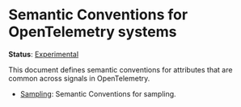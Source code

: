 <!--- Hugo front matter used to generate the website version of this page:
linkTitle: OpenTelemetry conventions
path_base_for_github_subdir:
  from: tmp/semconv/docs/otel/_index.md
  to: otel/README.md
--->

# Semantic Conventions for OpenTelemetry systems

**Status**: [Experimental][DocumentStatus]

This document defines semantic conventions for attributes that are common
across signals in OpenTelemetry.

* [Sampling](sampling.md): Semantic Conventions for sampling.

[DocumentStatus]: https://github.com/open-telemetry/opentelemetry-specification/tree/v1.26.0/specification/document-status.md
